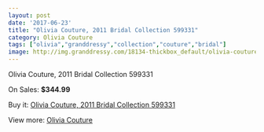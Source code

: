 ```yaml
---
layout: post
date: '2017-06-23'
title: "Olivia Couture, 2011 Bridal Collection 599331"
category: Olivia Couture
tags: ["olivia","granddressy","collection","couture","bridal"]
image: http://img.granddressy.com/18134-thickbox_default/olivia-couture-2011-bridal-collection-599331.jpg
---
```

Olivia Couture, 2011 Bridal Collection 599331

On Sales: **$344.99**
<a href="https://www.granddressy.com/en/olivia-couture/17117-olivia-couture-2011-bridal-collection-599331.html"><amp-img layout="responsive" width="600" height="600" src="//img.granddressy.com/18134-thickbox_default/olivia-couture-2011-bridal-collection-599331.jpg" alt="Olivia Couture, 2011 Bridal Collection 599331 0" /></a>

Buy it: [Olivia Couture, 2011 Bridal Collection 599331](https://www.granddressy.com/en/olivia-couture/17117-olivia-couture-2011-bridal-collection-599331.html "Olivia Couture, 2011 Bridal Collection 599331")

View more: [Olivia Couture](https://www.granddressy.com/en/362-olivia-couture "Olivia Couture")